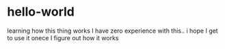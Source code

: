 # hello-world
learning how this thing works
I have zero experience with this.. i hope I get to use it onece I figure out how it works
